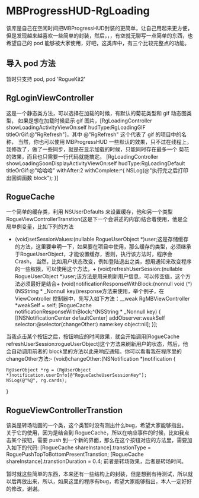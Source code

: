 # MBProgressHUD-RgLoading
  该库是自己在空闲时间把MBProgressHUD封装的更简单，让自己用起来更方便，但是发现越来越喜欢一些简单的封装，然后，，，有空就无聊写一点简单的东西，也希望自己的 pod 能够被大家使用，好吧，这类库中，有三个比较完整点的功能。

## 导入 pod 方法
  暂时只支持 pod,    pod 'RogueKit2'

## RgLoginViewController
  这是一个静态类方法，可以选择在加载的时候，有默认的菊花类型和 gif 动态图类型，
  如果是想在加载时候显示 gif 图片，[RgLoadingController showLoadingActivityViewOn:self hudType:RgLoadingGIF titleOrGif:@"RgRefresh"]，其中 @"RgRefresh" 这个代表了 gif 的项目中的名称，
  当然，你也可以使用 MBProgressHUD 一些默认的效果，只不过在线程上，我修改了，做了一些同步，就是在显示加载的时候，只能同时存在最多一个 菊花的效果，而且也只需要一行代码就能搞定。
  [RgLoadingController showLoadingSoonDisplayActivityViewOn:self hudType:RgLoadingDefault titleOrGif:@"哈哈哈" withAfter:2 withComplete:^{
        NSLog(@"执行完之后打印出回调函数 block");
    }]
    
## RogueCache
  一个简单的缓存类，利用 NSUserDefaults 来设置缓存，他和另一个类型 RogueViewControllerTranstion(这是下一个会讲述的内容)结合着使用，他是全局单例变量，比如下列的方法
  + (void)setSessionValues:(nullable RogueUserObject *)user;这是存储缓存的方法，这里要申明一下，如果要在项目中使用，那么缓存的类型，必须继承于RogueUserObject，才能设置缓存，否则，执行该方法时，程序会 Crash，
  当然，比如用户状态改变，例如登陆退出之类，想用通知来改变程序的一些权限，可以使用这个方法，+ (void)refreshUserSession:(nullable RogueUserObject *)user;该方法是用来刷新用户信息，可以传空值，这个方法必须最好是结合+ (void)notificationResponseWithBlock:(nonnull void (^)(NSString * _Nonnull key))response方法来使用，举个例子，在 ViewController 控制器中，先写入如下方法：__weak RgMBViewController    *weakSelf = self;
    [RogueCache notificationResponseWithBlock:^(NSString * _Nonnull key) {
        [[NSNotificationCenter defaultCenter] addObserver:weakSelf selector:@selector(changeOther:) name:key object:nil];
    }];
    
当我点击某个按钮之后，按钮响应的时间效果，就会开始调用[RogueCache refreshUserSession:rogueUserObject]这个方法来刷新用户的状态，然后，他会自动调用前者的 block里的方法以此来响应通知。你可以看看我在程序里的changeOther方法:- (void)changeOther:(NSNotification *)notification {

    RgUserObject *rg = (RgUserObject *)notification.userInfo[@"RogueCacheUserSessionKey"];
    NSLog(@"%@", rg.cards);
    
}

## RogueViewControllerTranstion
  该类是转场动画的一个类，这个类暂时没有测出什么bug，希望大家能够指出。
  关于它的使用，因为是结合到 RogueCache，所以在响应事件的时候，比如我点击某个按钮，需要 push 到一个新的界面，那么在这个按钮对应的方法里，需要加入如下的代码:
  [RogueCache shareInstance].transtionType = RoguePushTopToBottomPresentTranstion;
            [RogueCache shareInstance].transtionDuration = 0.4;
            前者是转场效果，后者是转场时间。
            
暂时就这些简单的东西，本来还有一些结构上的封装，但是想到有待测试，所以就以后再放出来，所以，如果这里的程序有bug，希望大家能够指出，本人一定好好的修改，谢谢。


